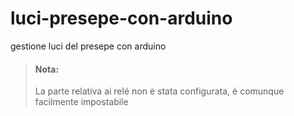 # luci-presepe-con-arduino
gestione luci del presepe con arduino

> #### Nota:
> La parte relativa ai relé non è stata configurata, è comunque facilmente impostabile

